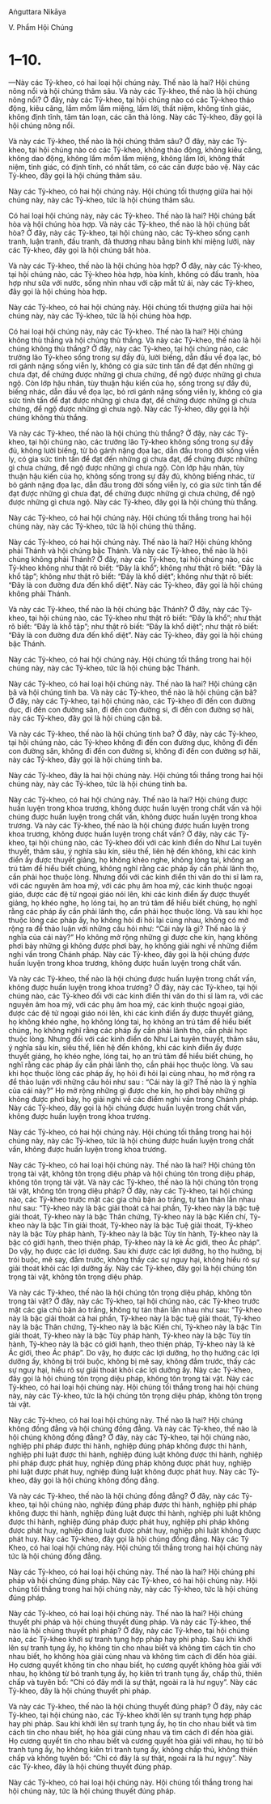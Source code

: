 Aṅguttara Nikāya

V. Phẩm Hội Chúng

# 1–10.

—Này các Tỷ-kheo, có hai loại hội chúng này. Thế nào là hai? Hội chúng nông nổi và hội chúng thâm sâu. Và này các Tỷ-kheo, thế nào là hội chúng nông nổi? Ở đây, này các Tỷ-kheo, tại hội chúng nào có các Tỷ-kheo tháo động, kiêu căng, lắm mồm lắm miệng, lắm lời, thất niệm, không tỉnh giác, không định tĩnh, tâm tán loạn, các căn thả lỏng. Này các Tỷ-kheo, đây gọi là hội chúng nông nổi.

Và này các Tỷ-kheo, thế nào là hội chúng thâm sâu? Ở đây, này các Tỷ-kheo, tại hội chúng nào có các Tỷ-kheo, không tháo động, không kiêu căng, không dao động, không lắm mồm lắm miệng, không lắm lời, không thất niệm, tỉnh giác, có định tĩnh, có nhất tâm, có các căn được bảo vệ. Này các Tỷ-kheo, đây gọi là hội chúng thâm sâu.

Này các Tỷ-kheo, có hai hội chúng này. Hội chúng tối thượng giữa hai hội chúng này, này các Tỷ-kheo, tức là hội chúng thâm sâu.

Có hai loại hội chúng này, này các Tỷ-kheo. Thế nào là hai? Hội chúng bất hòa và hội chúng hòa hợp. Và này các Tỷ-kheo, thế nào là hội chúng bất hòa? Ở đây, này các Tỷ-kheo, tại hội chúng nào, các Tỷ-kheo sống cạnh tranh, luận tranh, đấu tranh, đả thương nhau bằng binh khí miệng lưỡi, này các Tỷ-kheo, đây gọi là hội chúng bất hòa.

Và này các Tỷ-kheo, thế nào là hội chúng hòa hợp? Ở đây, này các Tỷ-kheo, tại hội chúng nào, các Tỷ-kheo hòa hợp, hòa kính, không có đấu tranh, hòa hợp như sữa với nước, sống nhìn nhau với cặp mắt từ ái, này các Tỷ-kheo, đây gọi là hội chúng hòa hợp.

Này các Tỷ-kheo, có hai hội chúng này. Hội chúng tối thượng giữa hai hội chúng này, này các Tỷ-kheo, tức là hội chúng hòa hợp.

Có hai loại hội chúng này, này các Tỷ-kheo. Thế nào là hai? Hội chúng không thù thắng và hội chúng thù thắng. Và này các Tỷ-kheo, thế nào là hội chúng không thù thắng? Ở đây, này các Tỷ-kheo, tại hội chúng nào, các trưởng lão Tỷ-kheo sống trong sự đầy đủ, lười biếng, dẫn đầu về đọa lạc, bỏ rơi gánh nặng sống viễn ly, không có gia sức tinh tấn để đạt đến những gì chưa đạt, để chứng được những gì chưa chứng, để ngộ được những gì chưa ngộ. Còn lớp hậu nhân, tùy thuận hậu kiến của họ, sống trong sự đầy đủ, biếng nhác, dẫn đầu về đọa lạc, bỏ rơi gánh nặng sống viễn ly, không có gia sức tinh tấn để đạt được những gì chưa đạt, để chứng được những gì chưa chứng, để ngộ được những gì chưa ngộ. Này các Tỷ-kheo, đây gọi là hội chúng không thù thắng.

Và này các Tỷ-kheo, thế nào là hội chúng thù thắng? Ở đây, này các Tỷ-kheo, tại hội chúng nào, các trưởng lão Tỷ-kheo không sống trong sự đầy đủ, không lười biếng, từ bỏ gánh nặng đọa lạc, dẫn đầu trong đời sống viễn ly, có gia sức tinh tấn để đạt đến những gì chưa đạt, để chứng được những gì chưa chứng, để ngộ được những gì chưa ngộ. Còn lớp hậu nhân, tùy thuận hậu kiến của họ, không sống trong sự đầy đủ, không biếng nhác, từ bỏ gánh nặng đọa lạc, dẫn đầu trong đời sống viễn ly, có gia sức tinh tấn để đạt được những gì chưa đạt, để chứng được những gì chưa chứng, để ngộ được những gì chưa ngộ. Này các Tỷ-kheo, đây gọi là hội chúng thù thắng.

Này các Tỷ-kheo, có hai hội chúng này. Hội chúng tối thắng trong hai hội chúng này, này các Tỷ-kheo, tức là hội chúng thù thắng.

Này các Tỷ-kheo, có hai hội chúng này. Thế nào là hai? Hội chúng không phải Thánh và hội chúng bậc Thánh. Và này các Tỷ-kheo, thế nào là hội chúng không phải Thánh? Ở đây, này các Tỷ-kheo, tại hội chúng nào, các Tỷ-kheo không như thật rõ biết: “Ðây là khổ”; không như thật rõ biết: “Ðây là khổ tập”; không như thật rõ biết: “Ðây là khổ diệt”; không như thật rõ biết: “Ðây là con đường đưa đến khổ diệt”. Này các Tỷ-kheo, đây gọi là hội chúng không phải Thánh.

Và này các Tỷ-kheo, thế nào là hội chúng bậc Thánh? Ở đây, này các Tỷ-kheo, tại hội chúng nào, các Tỷ-kheo như thật rõ biết: “Ðây là khổ”; như thật rõ biết: “Ðây là khổ tập”; như thật rõ biết: “Ðây là khổ diệt”; như thật rõ biết: “Ðây là con đường đưa đến khổ diệt”. Này các Tỷ-kheo, đây gọi là hội chúng bậc Thánh.

Này các Tỷ-kheo, có hai hội chúng này. Hội chúng tối thắng trong hai hội chúng này, này các Tỷ-kheo, tức là hội chúng bậc Thánh.

Này các Tỷ-kheo, có hai loại hội chúng này. Thế nào là hai? Hội chúng cặn bã và hội chúng tinh ba. Và này các Tỷ-kheo, thế nào là hội chúng cặn bã? Ở đây, này các Tỷ-kheo, tại hội chúng nào, các Tỷ-kheo đi đến con đường dục, đi đến con đường sân, đi đến con đường si, đi đến con đường sợ hãi, này các Tỷ-kheo, đây gọi là hội chúng cặn bã.

Và này các Tỷ-kheo, thế nào là hội chúng tinh ba? Ở đây, này các Tỷ-kheo, tại hội chúng nào, các Tỷ-kheo không đi đến con đường dục, không đi đến con đường sân, không đi đến con đường si, không đi đến con đường sợ hãi, này các Tỷ-kheo, đây gọi là hội chúng tinh ba.

Này các Tỷ-kheo, đây là hai hội chúng này. Hội chúng tối thắng trong hai hội chúng này, này các Tỷ-kheo, tức là hội chúng tinh ba.

Này các Tỷ-kheo, có hai hội chúng này. Thế nào là hai? Hội chúng được huấn luyện trong khoa trương, không được huấn luyện trong chất vấn và hội chúng được huấn luyện trong chất vấn, không được huấn luyện trong khoa trương. Và này các Tỷ-kheo, thế nào là hội chúng được huấn luyện trong khoa trương, không được huấn luyện trong chất vấn? Ở đây, này các Tỷ-kheo, tại hội chúng nào, các Tỷ-kheo đối với các kinh điển do Như Lai tuyên thuyết, thâm sâu, ý nghĩa sâu kín, siêu thế, liên hệ đến không, khi các kinh điển ấy được thuyết giảng, họ không khéo nghe, không lóng tai, không an trú tâm để hiểu biết chúng, không nghĩ rằng các pháp ấy cần phải lãnh thọ, cần phải học thuộc lòng. Nhưng đối với các kinh điển thi văn do thi sĩ làm ra, với các nguyên âm hoa mỹ, với các phụ âm hoa mỹ, các kinh thuộc ngoại giáo, được các đệ tử ngoại giáo nói lên, khi các kinh điển ấy được thuyết giảng, họ khéo nghe, họ lóng tai, họ an trú tâm để hiểu biết chúng, họ nghĩ rằng các pháp ấy cần phải lãnh thọ, cần phải học thuộc lòng. Và sau khi học thuộc lòng các pháp ấy, họ không hỏi đi hỏi lại cùng nhau, không có mở rộng ra để thảo luận với những câu hỏi như: “Cái này là gì? Thế nào là ý nghĩa của cái này?” Họ không mở rộng những gì được che kín, hạng không phơi bày những gì không được phơi bày, họ không giải nghi về những điểm nghi vấn trong Chánh pháp. Này các Tỷ-kheo, đây gọi là hội chúng được huấn luyện trong khoa trương, không được huấn luyện trong chất vấn.

Và này các Tỷ-kheo, thế nào là hội chúng được huấn luyện trong chất vấn, không được huấn luyện trong khoa trương? Ở đây, này các Tỷ-kheo, tại hội chúng nào, các Tỷ-kheo đối với các kinh điển thi văn do thi sĩ làm ra, với các nguyên âm hoa mỹ, với các phụ âm hoa mỹ, các kinh thuộc ngoại giáo, được các đệ tử ngoại giáo nói lên, khi các kinh điển ấy được thuyết giảng, họ không khéo nghe, họ không lóng tai, họ không an trú tâm để hiểu biết chúng, họ không nghĩ rằng các pháp ấy cần phải lãnh thọ, cần phải học thuộc lòng. Nhưng đối với các kinh điển do Như Lai tuyên thuyết, thâm sâu, ý nghĩa sâu kín, siêu thế, liên hệ đến không, khi các kinh điển ấy được thuyết giảng, họ khéo nghe, lóng tai, họ an trú tâm để hiểu biết chúng, họ nghĩ rằng các pháp ấy cần phải lãnh thọ, cần phải học thuộc lòng. Và sau khi học thuộc lòng các pháp ấy, họ hỏi đi hỏi lại cùng nhau, họ mở rộng ra để thảo luận với những câu hỏi như sau : “Cái này là gì? Thế nào là ý nghĩa của cái này?” Họ mở rộng những gì được che kín, họ phơi bày những gì không được phơi bày, họ giải nghi về các điểm nghi vấn trong Chánh pháp. Này các Tỷ-kheo, đây gọi là hội chúng được huấn luyện trong chất vấn, không được huấn luyện trong khoa trương.

Này các Tỷ-kheo, có hai hội chúng này. Hội chúng tối thắng trong hai hội chúng này, này các Tỷ-kheo, tức là hội chúng được huấn luyện trong chất vấn, không được huấn luyện trong khoa trương.

Này các Tỷ-kheo, có hai loại hội chúng này. Thế nào là hai? Hội chúng tôn trọng tài vật, không tôn trọng diệu pháp và hội chúng tôn trong diệu pháp, không tôn trọng tài vật. Và này các Tỷ-kheo, thế nào là hội chúng tôn trọng tài vật, không tôn trọng diệu pháp? Ở đây, này các Tỷ-kheo, tại hội chúng nào, các Tỷ-kheo trước mặt các gia chủ bận áo trắng, tự tán thán lẫn nhau như sau: “Tỷ-kheo này là bậc giải thoát cả hai phần, Tỷ-kheo này là bậc tuệ giải thoát, Tỷ-kheo này là bậc Thân chứng, Tỷ-kheo này là bậc Kiến chí, Tỷ-kheo này là bậc Tín giải thoát, Tỷ-kheo này là bậc Tuệ giải thoát, Tỷ-kheo này là bậc Tùy pháp hành, Tỷ-kheo này là bậc Tùy tín hành, Tỷ-kheo này là bậc có giới hạnh, theo thiện pháp, Tỷ-kheo này là kẻ Ác giới, theo Ác pháp”. Do vậy, họ được các lợi dưỡng. Sau khi được các lợi dưỡng, họ thọ hưởng, bị trói buộc, mê say, đắm trước, không thấy các sự nguy hại, không hiểu rõ sự giải thoát khỏi các lợi dưỡng ấy. Này các Tỷ-kheo, đây gọi là hội chúng tôn trọng tài vật, không tôn trọng diệu pháp.

Và này các Tỷ-kheo, thế nào là hội chúng tôn trọng diệu pháp, không tôn trọng tài vật? Ở đây, này các Tỷ-kheo, tại hội chúng nào, các Tỷ-kheo trước mặt các gia chủ bận áo trắng, không tự tán thán lẫn nhau như sau: “Tỷ-kheo này là bậc giải thoát cả hai phần, Tỷ-kheo này là bậc tuệ giải thoát, Tỷ-kheo này là bậc Thân chứng, Tỷ-kheo này là bậc Kiến chí, Tỷ-kheo này là bậc Tín giải thoát, Tỷ-kheo này là bậc Tùy pháp hành, Tỷ-kheo này là bậc Tùy tín hành, Tỷ-kheo này là bậc có giới hạnh, theo thiện pháp, Tỷ-kheo này là kẻ Ác giới, theo Ác pháp”. Do vậy, họ được các lợi dưỡng, họ thọ hưởng các lợi dưỡng ấy, không bị trói buộc, không bị mê say, không đắm trước, thấy các sự nguy hại, hiểu rõ sự giải thoát khỏi các lợi dưỡng ấy. Này các Tỷ-kheo, đây gọi là hội chúng tôn trọng diệu pháp, không tôn trọng tài vật. Này các Tỷ-kheo, có hai loại hội chúng này. Hội chúng tối thắng trong hai hội chúng này, này các Tỷ-kheo, tức là hội chúng tôn trọng diệu pháp, không tôn trọng tài vật.

Này các Tỷ-kheo, có hai loại hội chúng này. Thế nào là hai? Hội chúng không đồng đẳng và hội chúng đồng đẳng. Và này các Tỷ-kheo, thế nào là hội chúng không đồng đẳng? Ở đây, này các Tỷ-kheo, tại hội chúng nào, nghiệp phi pháp được thi hành, nghiệp đúng pháp không được thi hành, nghiệp phi luật được thi hành, nghiệp đúng luật không được thi hành, nghiệp phi pháp được phát huy, nghiệp đúng pháp không được phát huy, nghiệp phi luật được phát huy, nghiệp đúng luật không được phát huy. Này các Tỷ-kheo, đây gọi là hội chúng không đồng đẳng.

Và này các Tỷ-kheo, thế nào là hội chúng đồng đẳng? Ở đây, này các Tỷ-kheo, tại hội chúng nào, nghiệp đúng pháp được thi hành, nghiệp phi pháp không được thi hành, nghiệp đúng luật được thi hành, nghiệp phi luật không được thi hành, nghiệp đúng pháp được phát huy, nghiệp phi pháp không được phát huy, nghiệp đúng luật được phát huy, nghiệp phi luật không được phát huy. Này các Tỷ-kheo, đây gọi là hội chúng đồng đẳng. Này các Tỷ Kheo, có hai loại hội chúng này. Hội chúng tối thắng trong hai hội chúng này tức là hội chúng đồng đẳng.

Này các Tỷ-kheo, có hai loại hội chúng này. Thế nào là hai? Hội chúng phi pháp và hội chúng đúng pháp. Này các Tỷ-kheo, có hai hội chúng này. Hội chúng tối thắng trong hai hội chúng này, này các Tỷ-kheo, tức là hội chúng đúng pháp.

Này các Tỷ-kheo, có hai loại hội chúng này. Thế nào là hai? Hội chúng thuyết phi pháp và hội chúng thuyết đúng pháp. Và này các Tỷ-kheo, thế nào là hội chúng thuyết phi pháp? Ở đây, này các Tỷ-kheo, tại hội chúng nào, các Tỷ-kheo khởi sự tranh tụng hợp pháp hay phi pháp. Sau khi khởi lên sự tranh tụng ấy, họ không tin cho nhau biết và không tìm cách tin cho nhau biết, họ không hòa giải cùng nhau và không tìm cách đi đến hòa giải. Họ cương quyết không tin cho nhau biết, họ cương quyết không hòa giải với nhau, họ không từ bỏ tranh tụng ấy, họ kiên trì tranh tụng ấy, chấp thủ, thiên chấp và tuyên bố: “Chỉ có đây mới là sự thật, ngoài ra là hư ngụy”. Này các Tỷ-kheo, đây là hội chúng thuyết phi pháp.

Và này các Tỷ-kheo, thế nào là hội chúng thuyết đúng pháp? Ở đây, này các Tỷ-kheo, tại hội chúng nào, các Tỷ-kheo khởi lên sự tranh tụng hợp pháp hay phi pháp. Sau khi khởi lên sự tranh tụng ấy, họ tin cho nhau biết và tìm cách tin cho nhau biết, họ hòa giải cùng nhau và tìm cách đi đến hòa giải. Họ cương quyết tin cho nhau biết và cương quyết hòa giải với nhau, họ từ bỏ tranh tụng ấy, họ không kiên trì tranh tụng ấy, không chấp thủ, không thiên chấp và không tuyên bố: “Chỉ có đây là sự thật, ngoài ra là hư ngụy”. Này các Tỷ-kheo, đây là hội chúng thuyết đúng pháp.

Này các Tỷ-kheo, có hai loại hội chúng này. Hội chúng tối thắng trong hai hội chúng này, tức là hội chúng thuyết đúng pháp.

